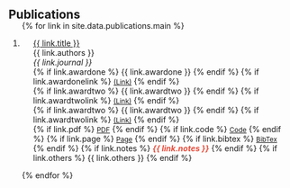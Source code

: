 <h2 id="publications" style="margin: 0px 0px -15px;">Publications</h2>

<div class="publications">
<ol class="bibliography">

{% for link in site.data.publications.main %}

<li>
<div class="pub-row">
  <div class="col-sm-9" style="position: relative;padding-right: 15px;padding-left: 20px;">
      <div class="title"><a href="{{ link.pdf }}">{{ link.title }}</a></div>
      <div class="author">{{ link.authors }}</div>
      <div class="periodical"><em>{{ link.journal }}</em>
      </div>
    <div class="awardone">
      {% if link.awardone %} 
      {{ link.awardone }}
      {% endif %}
      {% if link.awardonelink %} 
      <a href="{{ link.awardonelink }}" class="btn btn-sm z-depth-0" role="button" target="_blank" style="font-size:12px;">(Link)</a>
      {% endif %}
    </div>
    <div class="awardtwo">
      {% if link.awardtwo %} 
      {{ link.awardtwo }}
      {% endif %}
      {% if link.awardtwolink %} 
      <a href="{{ link.awardtwolink }}" class="btn btn-sm z-depth-0" role="button" target="_blank" style="font-size:12px;">(Link)</a>
      {% endif %}
    </div>
    <div class="awardthree">
      {% if link.awardtwo %} 
      {{ link.awardtwo }}
      {% endif %}
      {% if link.awardtwolink %} 
      <a href="{{ link.awardthreelink }}" class="btn btn-sm z-depth-0" role="button" target="_blank" style="font-size:12px;">(Link)</a>
      {% endif %}
    </div>
    <div class="links">
      {% if link.pdf %} 
      <a href="{{ link.pdf }}" class="btn btn-sm z-depth-0" role="button" target="_blank" style="font-size:12px;">PDF</a>
      {% endif %}
      {% if link.code %} 
      <a href="{{ link.code }}" class="btn btn-sm z-depth-0" role="button" target="_blank" style="font-size:12px;">Code</a>
      {% endif %}
      {% if link.page %} 
      <a href="{{ link.page }}" class="btn btn-sm z-depth-0" role="button" target="_blank" style="font-size:12px;">Page</a>
      {% endif %}
      {% if link.bibtex %} 
      <a href="{{ link.bibtex }}" class="btn btn-sm z-depth-0" role="button" target="_blank" style="font-size:12px;">BibTex</a>
      {% endif %}
      {% if link.notes %} 
      <strong> <i style="color:#e74d3c">{{ link.notes }}</i></strong>
      {% endif %}
      {% if link.others %} 
      {{ link.others }}
      {% endif %}
    </div>
  </div>
</div>
</li>


{% endfor %}

</ol>
</div>

